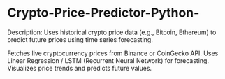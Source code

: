 # Crypto-Price-Predictor-Python-
Description: Uses historical crypto price data (e.g., Bitcoin, Ethereum) to predict future prices using time series forecasting.

Fetches live cryptocurrency prices from Binance or CoinGecko API.
Uses Linear Regression / LSTM (Recurrent Neural Network) for forecasting.
Visualizes price trends and predicts future values.